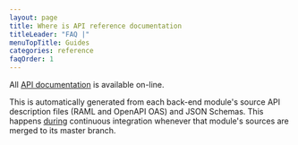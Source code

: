 ```yaml
---
layout: page
title: Where is API reference documentation
titleLeader: "FAQ |"
menuTopTitle: Guides
categories: reference
faqOrder: 1
---
```


All [API documentation](/reference/api/) is available on-line.

This is automatically generated from each back-end module's source API description files (RAML and OpenAPI OAS) and JSON Schemas.
This happens [during](/reference/api/#generated-during-ci) continuous integration whenever that module's sources are merged to its master branch.

